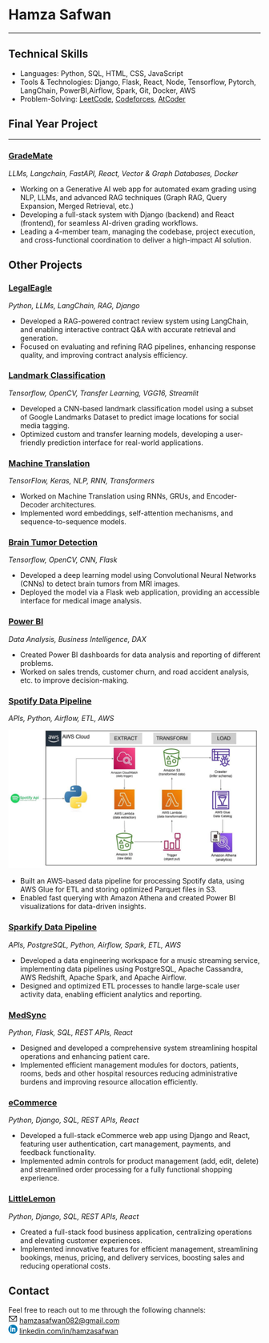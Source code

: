 # Hamza Safwan
___
## Technical Skills
- Languages: Python, SQL, HTML, CSS, JavaScript
- Tools & Technologies: Django, Flask, React, Node, Tensorflow, Pytorch, LangChain, PowerBI,Airflow, Spark, Git, Docker, AWS
- Problem-Solving: [LeetCode](https://leetcode.com/hamzasafwan/), [Codeforces](codeforces.com), [AtCoder](atcoder.jp)

##  Final Year Project
___

### [GradeMate](https://github.com/safwanhamza/GradeMate)   
_LLMs, Langchain, FastAPI, React, Vector & Graph Databases, Docker_

- Working on a Generative AI web app for automated exam grading using NLP, LLMs, and advanced RAG techniques (Graph RAG, Query Expansion, Merged Retrieval, etc.)
- Developing a full-stack system with Django (backend) and React (frontend), for seamless AI-driven grading workflows.
- Leading a 4-member team, managing the codebase, project execution, and cross-functional coordination to deliver a high-impact AI solution.

## Other Projects

### [LegalEagle](https://github.com/safwanhamza/LegalEagle)
_Python, LLMs, LangChain, RAG, Django_

- Developed a RAG-powered contract review system using LangChain, and enabling interactive contract Q&A with accurate retrieval and generation.
- Focused on evaluating and refining RAG pipelines, enhancing response quality, and improving contract analysis efficiency.


### [Landmark Classification](https://github.com/safwanhamza/Landmark-Classification) 
_Tensorflow, OpenCV, Transfer Learning, VGG16, Streamlit_

- Developed a CNN-based landmark classification model using a subset of Google Landmarks Dataset to predict image locations for social media tagging.
- Optimized custom and transfer learning models, developing a user-friendly prediction interface for real-world applications.

### [Machine Translation](https://github.com/safwanhamza/Machine-Translation)
_TensorFlow, Keras, NLP, RNN, Transformers_

- Worked on Machine Translation using RNNs, GRUs, and Encoder-Decoder architectures.
- Implemented word embeddings, self-attention mechanisms, and sequence-to-sequence models.
  
### [Brain Tumor Detection](https://github.com/safwanhamza/Brain-Tumor-Detection)
_Tensorflow, OpenCV, CNN, Flask_

- Developed a deep learning model using Convolutional Neural Networks (CNNs) to detect brain tumors from MRI images.
- Deployed the model via a Flask web application, providing an accessible interface for medical image analysis.

### [Power BI](https://github.com/safwanhamza/Power-BI)
_Data Analysis, Business Intelligence, DAX_

- Created Power BI dashboards for data analysis and reporting of different problems.
- Worked on sales trends, customer churn, and road accident analysis, etc. to improve decision-making.
  
### [Spotify Data Pipeline](https://github.com/safwanhamza/spotify-data-engineering)
_APIs, Python, Airflow, ETL, AWS_

<img src="assets/pipeline_architecture.jpeg" alt="Pipeline Architecture" width="500">

- Built an AWS-based data pipeline for processing Spotify data, using AWS Glue for ETL and storing optimized Parquet files in S3.
- Enabled fast querying with Amazon Athena and created Power BI visualizations for data-driven insights.

### [Sparkify Data Pipeline](https://github.com/safwanhamza/Sparkify-Data-Pipeline)
_APIs, PostgreSQL, Python, Airflow, Spark, ETL, AWS_

- Developed a data engineering workspace for a music streaming service, implementing data pipelines using PostgreSQL, Apache Cassandra, AWS Redshift, Apache Spark, and Apache Airflow.
- Designed and optimized ETL processes to handle large-scale user activity data, enabling efficient analytics and reporting.

### [MedSync](https://github.com/safwanhamza/MedSync)
_Python, Flask, SQL, REST APIs, React_

- Designed and developed a comprehensive system streamlining hospital operations and enhancing patient care.
- Implemented efficient management modules for doctors, patients, rooms, beds and other hospital resources reducing administrative burdens and improving resource allocation efficiently.

### [eCommerce](https://github.com/safwanhamza/eCommerce)
_Python, Django, SQL, REST APIs, React_

- Developed a full-stack eCommerce web app using Django and React, featuring user authentication, cart management, payments, and feedback functionality.
- Implemented admin controls for product management (add, edit, delete) and streamlined order processing for a fully functional shopping experience.

### [LittleLemon](https://github.com/safwanhamza/LittleLemon)
_Python, Django, SQL, REST APIs, React_

- Created a full-stack food business application, centralizing operations and elevating customer experiences.
- Implemented innovative features for efficient management, streamlining bookings, menus, pricing, and delivery services, boosting sales and reducing operational costs.  


## Contact
Feel free to reach out to me through the following channels:  
**<img src="/assets/email_logo.png" alt="US Flag" width="18" height="18">** [hamzasafwan082@gmail.com](mailto:hamzasafwan082@gmail.com)  
**<img src="/assets/linkedin_logo.png" alt="US Flag" width="18" height="18">** [linkedin.com/in/hamzasafwan](https://linkedin.com/in/hamzasafwan)
